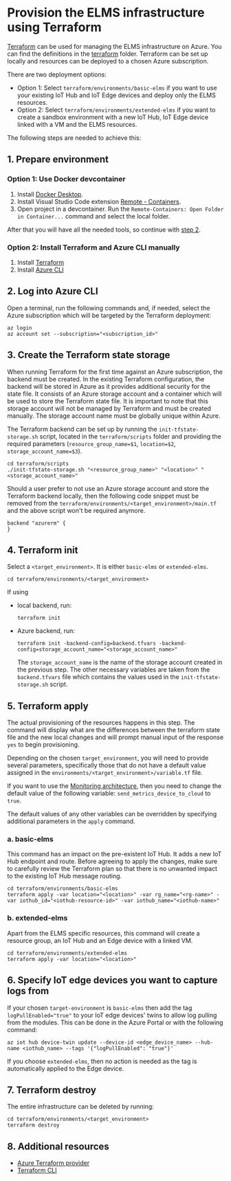 # Provision the ELMS infrastructure using Terraform

[Terraform](https://www.terraform.io/) can be used for managing the ELMS infrastructure on Azure. You can find the definitions in the [terraform](../terraform) folder.
Terraform can be set up locally and resources can be deployed to a chosen Azure subscription.

There are two deployment options:

* Option 1: Select `terraform/environments/basic-elms` if you want to use your existing IoT Hub and IoT Edge devices and deploy only the ELMS resources.
* Option 2: Select `terraform/environments/extended-elms` if you want to create a sandbox environment with a new IoT Hub, IoT Edge device linked with a VM and the ELMS resources.

The following steps are needed to achieve this:

## 1. Prepare environment

### Option 1: Use Docker devcontainer

1. Install [Docker Desktop](https://docs.docker.com/desktop/).
2. Install Visual Studio Code extension [Remote - Containers](https://marketplace.visualstudio.com/items?itemName=ms-vscode-remote.remote-containers).
3. Open project in a devcontainer. Run the `Remote-Containers: Open Folder in Container...` command and select the local folder.

After that you will have all the needed tools, so continue with [step 2](#2-log-into-azure-cli).

### Option 2: Install Terraform and Azure CLI manually

1. Install [Terraform](https://learn.hashicorp.com/tutorials/terraform/install-cli)
2. Install [Azure CLI](https://docs.microsoft.com/en-us/cli/azure/install-azure-cli)

## 2. Log into Azure CLI

Open a terminal, run the following commands and, if needed, select the Azure subscription which will be targeted by the Terraform deployment:

```shell
az login
az account set --subscription="<subscription_id>"
```

## 3. Create the Terraform state storage

When running Terraform for the first time against an Azure subscription, the backend must be created. In the existing Terraform configuration, the backend will be stored in Azure as it provides additional security for the state file. It consists of an Azure storage account and a container which will be used to store the Terraform state file. It is important to note that this storage account will not be managed by Terraform and must be created manually. The storage account name must be globally unique within Azure.

The Terraform backend can be set up by running the `init-tfstate-storage.sh` script, located in the `terraform/scripts` folder and providing the required parameters (`resource_group_name=$1`, `location=$2`, `storage_account_name=$3`).

```shell
cd terraform/scripts
./init-tfstate-storage.sh "<resource_group_name>" "<location>" "<storage_account_name>"
```

Should a user prefer to not use an Azure storage account and store the Terraform backend locally, then the following code snippet must be removed from the `terraform/environments/<target_environment>/main.tf` and the above script won't be required anymore.

```shell
backend "azurerm" {
}
```

## 4. Terraform init

Select a `<target_environment>`. It is either `basic-elms` or `extended-elms`.

```shell
cd terraform/environments/<target_environment>
```

If using

* local backend, run:

  ```shell
  terraform init
  ```

* Azure backend, run:

  ```shell
  terraform init -backend-config=backend.tfvars -backend-config=storage_account_name="<storage_account_name>"
  ```

  The `storage_account_name` is the name of the storage account created in the previous step. The other necessary variables are taken from the `backend.tfvars` file which contains the values used in the `init-tfstate-storage.sh` script.

## 5. Terraform apply

The actual provisioning of the resources happens in this step. The command will display what are the differences between the terraform state file and the new local changes and will prompt manual input of the response `yes` to begin provisioning.

Depending on the chosen `target_environment`, you will need to provide several parameters, specifically those that do not have a default value assigned in the `environments/<target_environment>/variable.tf` file.

If you want to use the [Monitoring architecture](../README.md#monitoring-architecture-reference), then you need to change the default value of the following variable: `send_metrics_device_to_cloud` to `true`.

The default values of any other variables can be overridden by specifying additional parameters in the `apply` command.

### a. basic-elms

This command has an impact on the pre-existent IoT Hub. It adds a new IoT Hub endpoint and route. Before agreeing to apply the changes, make sure to carefully review the Terraform plan so that there is no unwanted impact to the existing IoT Hub message routing.

```shell
cd terraform/environments/basic-elms
terraform apply -var location="<location>" -var rg_name="<rg-name>" -var iothub_id="<iothub-resource-id>" -var iothub_name="<iothub-name>"
```

### b. extended-elms

Apart from the ELMS specific resources, this command will create a resource group, an IoT Hub and an Edge device with a linked VM.

```shell
cd terraform/environments/extended-elms
terraform apply -var location="<location>"
```

## 6. Specify IoT edge devices you want to capture logs from

If your chosen `target-environment` is `basic-elms` then add the tag `logPullEnabled="true"` to your IoT edge devices' twins to allow log pulling from the modules. This can be done in the Azure Portal or with the following command:

```shell
az iot hub device-twin update --device-id <edge_device_name> --hub-name <iothub_name> --tags '{"logPullEnabled": "true"}'
```

If you choose `extended-elms`, then no action is needed as the tag is automatically applied to the Edge device.

## 7. Terraform destroy

The entire infrastructure can be deleted by running:

```shell
cd terraform/environments/<target_environment>
terraform destroy
```

## 8. Additional resources

- [Azure Terraform provider](https://registry.terraform.io/providers/hashicorp/azurerm/latest/docs)
- [Terraform CLI](https://www.terraform.io/docs/cli/commands/index.html)
